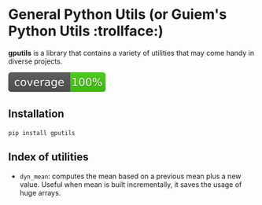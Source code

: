 # General Python Utils (or Guiem's Python Utils :trollface:)

__gputils__ is a library that contains a variety of utilities that may come handy in diverse projects.

![Coverage](https://github.com/guiem/gputils/blob/master/resources/coverage-badge.svg)

## Installation
```
pip install gputils
```
## Index of utilities

* `dyn_mean`: computes the mean based on a previous mean plus a new value. Useful when mean is built
    incrementally, it saves the usage of huge arrays. 
 